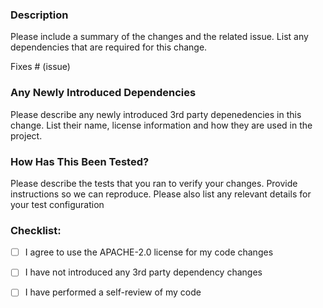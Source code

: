 
### Description

Please include a summary of the changes and the related issue. List any dependencies that are required for this change.

Fixes # (issue)

### Any Newly Introduced Dependencies

Please describe any newly introduced 3rd party depenedencies in this change. List their name, license information and how they are used in the project.

### How Has This Been Tested?

Please describe the tests that you ran to verify your changes. Provide instructions so we can reproduce. Please also list any relevant details for your test configuration

### Checklist:

- [ ] I agree to use the APACHE-2.0 license for my code changes
- [ ] I have not introduced any 3rd party dependency changes
- [ ] I have performed a self-review of my code

